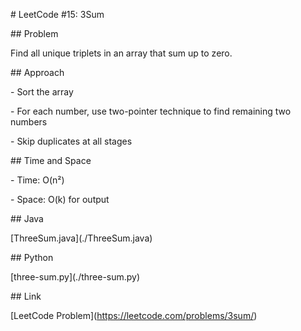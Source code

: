 \# LeetCode #15: 3Sum



\## Problem

Find all unique triplets in an array that sum up to zero.



\## Approach

\- Sort the array

\- For each number, use two-pointer technique to find remaining two numbers

\- Skip duplicates at all stages



\## Time and Space

\- Time: O(n²)

\- Space: O(k) for output



\## Java

\[ThreeSum.java](./ThreeSum.java)



\## Python

\[three-sum.py](./three-sum.py)



\## Link

\[LeetCode Problem](https://leetcode.com/problems/3sum/)



